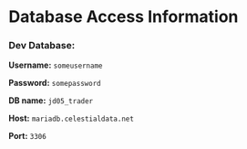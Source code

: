 # Database Access Information
### Dev Database:
**Username:** `someusername`

**Password:** `somepassword`

**DB name:** `jd05_trader`

**Host:** `mariadb.celestialdata.net`

**Port:** `3306`

<br></br>
